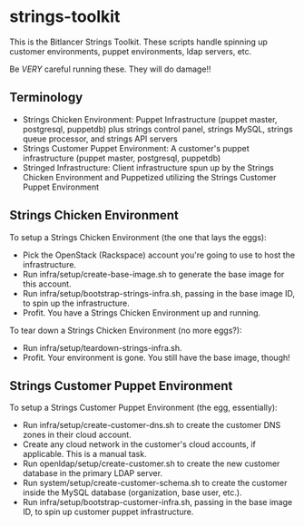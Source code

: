strings-toolkit
===============

This is the Bitlancer Strings Toolkit.  These scripts handle spinning up customer environments, puppet environments, ldap servers, etc.

Be *VERY* careful running these.  They will do damage!!


## Terminology

* Strings Chicken Environment: Puppet Infrastructure (puppet master, postgresql, puppetdb) plus strings control panel, strings MySQL, strings queue processor, and strings API servers
* Strings Customer Puppet Environment: A customer's puppet infrastructure (puppet master, postgresql, puppetdb)
* Stringed Infrastructure: Client infrastructure spun up by the Strings Chicken Environment and Puppetized utilizing the Strings Customer Puppet Environment


## Strings Chicken Environment

To setup a Strings Chicken Environment (the one that lays the eggs):

* Pick the OpenStack (Rackspace) account you're going to use to host the infrastructure.
* Run infra/setup/create-base-image.sh to generate the base image for this account.
* Run infra/setup/bootstrap-strings-infra.sh, passing in the base image ID, to spin up the infrastructure.
* Profit.  You have a Strings Chicken Environment up and running.

To tear down a Strings Chicken Environment (no more eggs?):

* Run infra/setup/teardown-strings-infra.sh.
* Profit.  Your environment is gone.  You still have the base image, though!


## Strings Customer Puppet Environment

To setup a Strings Customer Puppet Environment (the egg, essentially):

* Run infra/setup/create-customer-dns.sh to create the customer DNS zones in their cloud account.
* Create any cloud network in the customer's cloud accounts, if applicable.  This is a manual task.
* Run openldap/setup/create-customer.sh to create the new customer database in the primary LDAP server.
* Run system/setup/create-customer-schema.sh to create the customer inside the MySQL database (organization, base user, etc.).
* Run infra/setup/bootstrap-customer-infra.sh, passing in the base image ID, to spin up customer puppet infrastructure.
